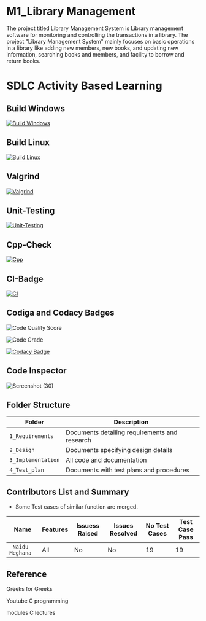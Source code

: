 #  M1_Library Management

The project titled Library Management System is Library management software for monitoring and controlling the transactions in a library. The project "Library Management System" mainly focuses on basic operations in a library like adding new members, new books, and updating new information, searching books and members, and facility to borrow and return books.

# SDLC Activity Based Learning

## Build Windows

[![Build Windows](https://github.com/MeghanaNaidu18/M1_Library-Management-UTIL/actions/workflows/Windows.yml/badge.svg)](https://github.com/MeghanaNaidu18/M1_Library-Management-UTIL/actions/workflows/Windows.yml)

## Build Linux

[![Build Linux](https://github.com/MeghanaNaidu18/M1_Library-Management-UTIL/actions/workflows/Linux.yml/badge.svg)](https://github.com/MeghanaNaidu18/M1_Library-Management-UTIL/actions/workflows/Linux.yml)

## Valgrind

[![Valgrind](https://github.com/MeghanaNaidu18/M1_Library-Management-UTIL/actions/workflows/Valgrind.yml/badge.svg)](https://github.com/MeghanaNaidu18/M1_Library-Management-UTIL/actions/workflows/Valgrind.yml)

## Unit-Testing

[![Unit-Testing](https://github.com/MeghanaNaidu18/M1_Library-Management-UTIL/actions/workflows/testing.yml/badge.svg)](https://github.com/MeghanaNaidu18/M1_Library-Management-UTIL/actions/workflows/testing.yml)

## Cpp-Check

[![Cpp](https://github.com/MeghanaNaidu18/M1_Library-Management-UTIL/actions/workflows/Cpp.yml/badge.svg)](https://github.com/MeghanaNaidu18/M1_Library-Management-UTIL/actions/workflows/Cpp.yml)

## CI-Badge

[![CI](https://github.com/MeghanaNaidu18/M1_Library-Management-UTIL/actions/workflows/CI.yml/badge.svg)](https://github.com/MeghanaNaidu18/M1_Library-Management-UTIL/actions/workflows/CI.yml)


## Codiga and Codacy Badges

![Code Quality Score](https://api.codiga.io/project/32212/score/svg)

![Code Grade](https://api.codiga.io/project/32212/status/svg)

[![Codacy Badge](https://app.codacy.com/project/badge/Grade/87cd1233f1ed471a917ccbba53245733)](https://www.codacy.com/gh/MeghanaNaidu18/M1_Library-Management-UTIL/dashboard?utm_source=github.com&amp;utm_medium=referral&amp;utm_content=MeghanaNaidu18/M1_Library-Management-UTIL&amp;utm_campaign=Badge_Grade)

## Code Inspector

![Screenshot (30)](https://user-images.githubusercontent.com/86409323/160807836-04488257-c3d3-4f6a-82b5-3a8c8acf6dfc.png)


## Folder Structure

Folder             | Description
-------------------| -----------------------------------------
`1_Requirements`   | Documents detailing requirements and research
`2_Design`         | Documents specifying design details
`3_Implementation` | All code and documentation
`4_Test_plan`      | Documents with test plans and procedures


## Contributors List and Summary

 - Some Test cases of similar function are merged.
 
 |  Name   |    Features    | Issuess Raised |Issues Resolved|No Test Cases|Test Case Pass |
|---------|----------------|----------------|---------------|-------------|-------------- | 
| ` Naidu Meghana`  | All |  No     |  No   | 19  | 19  |   
    


## Reference

Greeks for Greeks

Youtube C programming

modules C lectures
